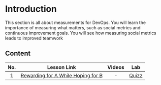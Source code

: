 # Introduction

This section is all about measurements for DevOps. You will learn the importance of measuring what matters, such as social metrics and continuous improvement goals. You will see how measuring social metrics leads to improved teamwork

## Content
| No. |                                                                 Lesson Link                                                                  |   Videos                | Lab                                                            |
| :-: | :------------------------------------------------------------------------------------------------------------------------------------------: | :---------------------------------------------------------------------------------------------: | ------------------------------------------------------------------------------ |
| 1  | [Rewarding for A While Hoping for B](/blogs/Introduction-To-DevOps/Measuring-DevOps/1-rewarding-for-a-while-hoping-for-b.md) | -   | [Quizz](/blogs/Introduction-To-DevOps/Measuring-DevOps/11-Quiz.md)| |
